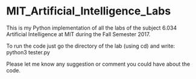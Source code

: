 # MIT_Artificial_Intelligence_Labs

This is my Python implementation of all the labs of the subject 6.034 Artificial Intelligence at MIT during the Fall Semester 2017.

To run the code just go the directory of the lab (using cd) and write: python3 tester.py

Please let me know any suggestion or comment you could have about the code.

